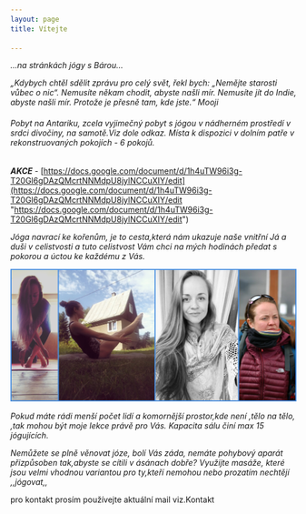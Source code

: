 ```yaml
---
layout: page
title: Vítejte

---
```

_...na stránkách jógy s Bárou..._

_„Kdybych chtěl sdělit zprávu pro celý svět, řekl bych: „Nemějte starosti vůbec o nic“. Nemusíte někam chodit, abyste našli mír. Nemusíte jít do Indie, abyste našli mír. Protože je přesně tam, kde jste.“ Mooji_

###### Pobyt na Antariku, zcela vyjimečný pobyt s jógou v nádherném prostředí v srdci divočiny, na samotě.Viz dole odkaz. Místa k dispozici v dolním patře v rekonstruovaných pokojích - 6 pokojů.

**_AKCE_**  - [https://docs.google.com/document/d/1h4uTW96i3g-T20Gl6gDAzQMcrtNNMdpU8jylNCCuXIY/edit](https://docs.google.com/document/d/1h4uTW96i3g-T20Gl6gDAzQMcrtNNMdpU8jylNCCuXIY/edit "https://docs.google.com/document/d/1h4uTW96i3g-T20Gl6gDAzQMcrtNNMdpU8jylNCCuXIY/edit")

_Jóga navrací ke kořenům, je to cesta,která nám ukazuje naše vnitřní Já a duši v celistvosti a tuto celistvost Vám chci na mých hodinách předat s pokorou a úctou ke každému z Vás._

![](/uploads/BeFunky-collage-2.jpg)

_Pokud máte rádi menší počet lidí a komornější prostor,kde není ,tělo na tělo, ,tak mohou být moje lekce právě pro Vás. Kapacita sálu činí max 15 jógujících._

_Nemůžete se plně věnovat józe, bolí Vás záda, nemáte pohybový aparát přizpůsoben tak,abyste se cítili v ásánach dobře? Využijte masáže, které jsou velmi vhodnou variantou pro ty,kteří nemohou nebo prozatím nechtějí ,,jógovat,,_

pro kontakt prosím používejte aktuální mail viz.Kontakt